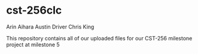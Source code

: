 # cst-256clc

Arin Aihara
Austin Driver
Chris King

This repository contains all of our uploaded files for our CST-256 milestone project at milestone 5
